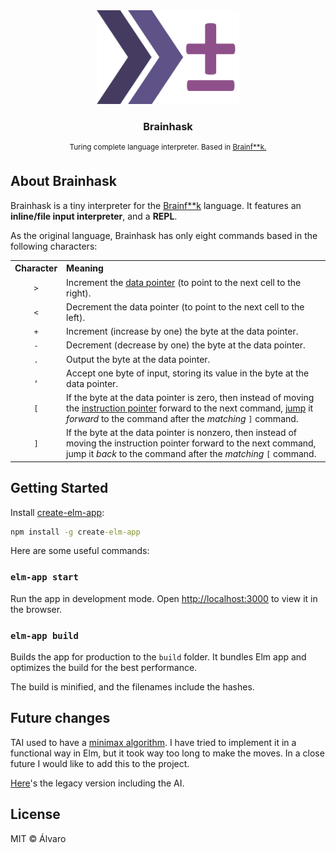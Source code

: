 <div align="center"><img src="./res/brainhask-logo.png" height="150"></div>
<div><h3 align="center"><b>Brainhask</b></h3>

  <p align="center">
    <sup>Turing complete language interpreter. Based in <a href="https://en.wikipedia.org/wiki/Brainfuck">Brainf**k.</a></sup>
  </p>
</div>

## About Brainhask

Brainhask is a tiny interpreter for the [Brainf**k](https://en.wikipedia.org/wiki/Brainfuck) language. It features an **inline/file input interpreter**, and a **REPL**.

As the original language, Brainhask has only eight commands based in the following characters:

<table class="wikitable">

<tbody><tr>
<th style="text-align:center;">Character
</th>
<th align="left">Meaning
</th></tr>
<tr>
<td style="text-align:center"><code>&gt;</code>
</td>
<td>Increment the <a href="/wiki/Pointer_(computer_programming)" title="Pointer (computer programming)">data pointer</a> (to point to the next cell to the right).
</td></tr>
<tr>
<td style="text-align:center"><code>&lt;</code>
</td>
<td>Decrement the data pointer (to point to the next cell to the left).
</td></tr>
<tr>
<td style="text-align:center"><code>+</code>
</td>
<td>Increment (increase by one) the byte at the data pointer.
</td></tr>
<tr>
<td style="text-align:center"><code>-</code>
</td>
<td>Decrement (decrease by one) the byte at the data pointer.
</td></tr>
<tr>
<td style="text-align:center"><code>.</code>
</td>
<td>Output the byte at the data pointer.
</td></tr>
<tr>
<td style="text-align:center"><code>,</code>
</td>
<td>Accept one byte of input, storing its value in the byte at the data pointer.
</td></tr>
<tr>
<td style="text-align:center"><code>[</code>
</td>
<td>If the byte at the data pointer is zero, then instead of moving the <a href="/wiki/Program_Counter" class="mw-redirect" title="Program Counter">instruction pointer</a> forward to the next command, <a href="/wiki/Branch_(computer_science)" title="Branch (computer science)">jump</a> it <i>forward</i> to the command after the <i>matching</i> <code>]</code> command.
</td></tr>
<tr>
<td style="text-align:center"><code>]</code>
</td>
<td>If the byte at the data pointer is nonzero, then instead of moving the instruction pointer forward to the next command, jump it <i>back</i> to the command after the <i>matching</i> <code>[</code> command.
</td></tr></tbody></table>

## Getting Started

Install [create-elm-app](https://github.com/halfzebra/create-elm-app):

```cmd
npm install -g create-elm-app
```

Here are some useful commands:

### `elm-app start`

Run the app in development mode.
Open [http://localhost:3000](http://localhost:3000) to view it in the browser.

### `elm-app build`

Builds the app for production to the `build` folder.
It bundles Elm app and optimizes the build for the best performance.

The build is minified, and the filenames include the hashes.

## Future changes

TAI used to have a [minimax algorithm](https://en.wikipedia.org/wiki/Alpha%E2%80%93beta_pruning). I have tried to implement it in a functional way in Elm, but it took way too long to make the moves. In a close future I would like to add this to the project.

[Here](https://forensor.github.io/tai/)'s the legacy version including the AI.

## License

MIT © Álvaro
